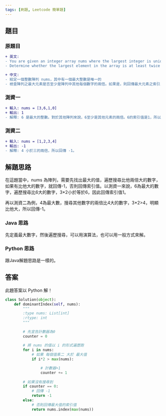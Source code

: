 ```yaml
---
tags: [刷題, Leetcode 簡單題]
---
```


## 題目

### 原題目
```diff
+ 英文:
- You are given an integer array nums where the largest integer is unique.
- Determine whether the largest element in the array is at least twice as much as every other number in the array. If it is, return the index of the largest element, or return -1 otherwise.

+ 中文:
- 給定一個整數陣列 nums，其中有一個最大整數是唯一的
- 檢查陣列之最大元素是否至少是陣列中其他每個數字的兩倍。如果是，則回傳最大元素之索引，否則回傳 -1。
```

### 測資一

```diff
+ 輸入: nums = [3,6,1,0]
+ 輸出: 1
- 解釋: 6 是最大的整數。對於其他陣列來說，6至少是其他元素的兩倍。6的索引值是1，所以回傳1。
```

### 測資二

```diff
+ 輸入: nums = [1,2,3,4]
+ 輸出: -1
- 解釋: 4 小於三的兩倍，所以回傳 -1。
```

## 解題思路
在這題當中，nums 為陣列，需要先找出最大的值，遍歷搜尋比他兩倍大的數字，如果有比他大的數字，就回傳-1，否則回傳索引值。以測資一來說，6為最大的數字，遍歷搜尋比6大的數字，3*2小於等於6，因此回傳索引值1。

再以測資二為例，4為最大數，搜尋其他數字的兩倍比4大的數字，3*2>4，明顯比他大，所以回傳-1。

### Java 思路
先定義最大數字，然後遍歷搜尋，可以用演算法，也可以用一般方式來解。

### Python 思路
跟Java解題思路是一樣的。

## 答案
此題答案以 Python 解！
```Python
class Solution(object):
    def dominantIndex(self, nums):
        """
        :type nums: List[int]
        :rtype: int
        """
        
        # 先宣告計數器為0
        counter = 0
        
        # 將 nums 的值以 i 的形式遍歷跑
        for i in nums:
            # 如果 每個值乘二 大於 最大值
            if i*2 > max(nums):

                # 計數器+1
                counter += 1
                
        # 如果沒有搜尋到
        if counter == 0:
            # 回傳 -1
            return -1
        else:
            # 否則回傳最大值的索引值
            return nums.index(max(nums))
```